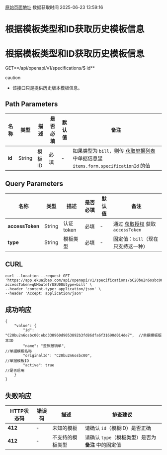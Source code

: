[原始页面地址](https://docs.ekuaibao.com/docs/open-api/forms/get-specifications-details)
数据获取时间 2025-06-23 13:59:16

# 根据模板类型和ID获取历史模板信息

# 根据模板类型和ID获取历史模板信息  
  
GET**/api/openapi/v1/specifications/$ id**

caution

  * 该接口只是提供历史版本模板信息。



## Path Parameters​

名称| 类型| 描述| 是否必填| 默认值| 备注  
---|---|---|---|---|---  
**id**|  String| 模板ID| 必填| -| 如果类型为 `bill`，则传 [获取单据列表](/docs/open-api/flows/get-forms-details-byStaff) 中单据信息里 `items.form.specificationId` 的值  
  
## Query Parameters​

名称| 类型| 描述| 是否必填| 默认值| 备注  
---|---|---|---|---|---  
**accessToken**|  String| 认证token| 必填| -| 通过 [获取授权](/docs/open-api/getting-started/auth) 获取 `accessToken`  
**type**|  String| 模板类型| 必填| -| 固定值：`bill`（现在只支持这一种）  
  
## CURL​
    
    
    curl --location --request GET 'https://app.ekuaibao.com/api/openapi/v1/specifications/$C20bu2n6osbc00:ebd338960d9053892b3fd86dfa6f31690d014de7?accessToken=qUMbutefrU8U00&type=bill' \  
    --header 'content-type: application/json' \  
    --header 'Accept: application/json'  
    

## 成功响应​
    
    
    {  
        "value": {  
            "id": "C20bu2n6osbc00:ebd338960d9053892b3fd86dfa6f31690d014de7",  //单据模板版本ID  
            "name": "差旅报销单",                                              //单据模板名称  
            "originalId": "C20bu2n6osbc00",                                   //单据模板ID  
            "active": true                                                    //是否启用  
        }  
    }  
    

## 失败响应​

HTTP状态码| 错误码| 描述| 排查建议  
---|---|---|---  
**412**|  -| 未知的模板| 请确认 `id`（模板ID）是否正确  
**412**|  -| 不支持的模板类型| 请确认 `type`（模板类型）是否为 **备注** 中的固定值
